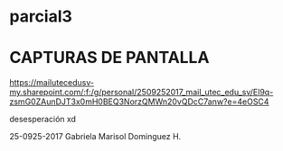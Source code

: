 # parcial3

# CAPTURAS DE PANTALLA
https://mailutecedusv-my.sharepoint.com/:f:/g/personal/2509252017_mail_utec_edu_sv/El9q-zsmG0ZAunDJT3x0mH0BEQ3NorzQMWn20vQDcC7anw?e=4eOSC4

desesperación xd

25-0925-2017
Gabriela Marisol Dominguez H.
